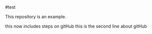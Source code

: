 #test

This repository is an example.

this now includes steps on gitHub
this is the second line about gitHub
